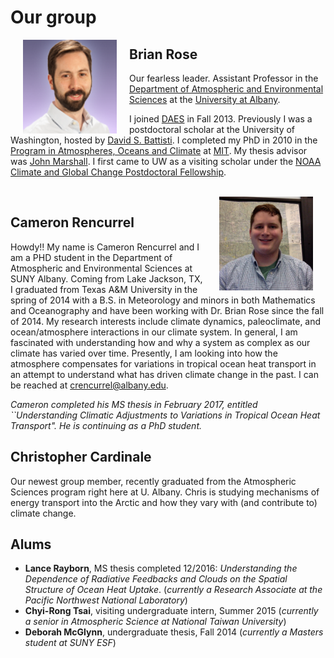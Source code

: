 # Our group

<img src="/_static/images/Brian-Rose.png" alt="Brian Rose" style="width: 150px;" align="left" hspace="20"/>

## Brian Rose

Our fearless leader. Assistant Professor in the [Department of Atmospheric and Environmental Sciences](http://www.albany.edu/atmos/index.php) at the [University at Albany](http://www.albany.edu).

I joined [DAES](http://www.albany.edu/atmos/index.php) in Fall 2013. Previously I was a postdoctoral scholar at the University of Washington, hosted by [David S. Battisti](http://www.atmos.washington.edu/~david/). I completed my PhD in 2010 in the [Program in Atmospheres, Oceans and Climate](http://eaps-www.mit.edu/paoc/) at [MIT](http://www.mit.edu/).  My thesis advisor was [John Marshall](http://eaps-www.mit.edu/paoc/people/john-marshall). I first came to UW as a visiting scholar under the [NOAA Climate and Global Change Postdoctoral Fellowship](http://www.vsp.ucar.edu/cgc/index.html).

<br>

<img src="/_static/images/CameronRencurrel.jpg" alt="Cameron Rencurrel" style="width: 150px;" align="right" hspace="20"/>

## Cameron Rencurrel

Howdy!! My name is Cameron Rencurrel and I am a PHD student in the Department of Atmospheric and Environmental Sciences at SUNY Albany. Coming from Lake Jackson, TX, I graduated from Texas A&M University in the spring of 2014 with a B.S. in Meteorology and minors in both Mathematics and Oceanography and have been working with Dr. Brian Rose since the fall of 2014. My research interests include climate dynamics, paleoclimate, and ocean/atmosphere interactions in our climate system. In general, I am fascinated with understanding how and why a system as complex as our climate has varied over time. Presently, I am looking into how the atmosphere compensates for variations in tropical ocean heat transport in an attempt to understand what has driven climate change in the past. I can be reached at <crencurrel@albany.edu>.

*Cameron completed his MS thesis in February 2017, entitled ``Understanding Climatic Adjustments to Variations in Tropical Ocean Heat Transport".  He is continuing as a PhD student.*
<br>

## Christopher Cardinale

Our newest group member, recently graduated from the Atmospheric Sciences program right here at U. Albany. Chris is studying mechanisms of energy transport into the Arctic and how they vary with (and contribute to) climate change.


## Alums

- **Lance Rayborn**, MS thesis completed 12/2016: *Understanding the Dependence of Radiative Feedbacks and Clouds on the Spatial Structure of Ocean Heat Uptake*. (*currently a Research Associate at the Pacific Northwest National Laboratory*)
- **Chyi-Rong Tsai**, visiting undergraduate intern, Summer 2015 (*currently a senior in Atmospheric Science at National Taiwan University*)
- **Deborah McGlynn**, undergraduate thesis, Fall 2014 (*currently a Masters student at SUNY ESF*)
